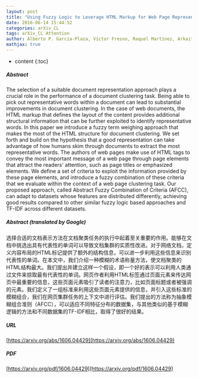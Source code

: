 ```yaml
---
layout: post
title: "Using Fuzzy Logic to Leverage HTML Markup for Web Page Representation"
date: 2016-06-14 15:44:52
categories: arXiv_CL
tags: arXiv_CL Attention
author: Alberto P. García-Plaza, Víctor Fresno, Raquel Martínez, Arkaitz Zubiaga
mathjax: true
---
```


* content
{:toc}

##### Abstract
The selection of a suitable document representation approach plays a crucial role in the performance of a document clustering task. Being able to pick out representative words within a document can lead to substantial improvements in document clustering. In the case of web documents, the HTML markup that defines the layout of the content provides additional structural information that can be further exploited to identify representative words. In this paper we introduce a fuzzy term weighing approach that makes the most of the HTML structure for document clustering. We set forth and build on the hypothesis that a good representation can take advantage of how humans skim through documents to extract the most representative words. The authors of web pages make use of HTML tags to convey the most important message of a web page through page elements that attract the readers' attention, such as page titles or emphasized elements. We define a set of criteria to exploit the information provided by these page elements, and introduce a fuzzy combination of these criteria that we evaluate within the context of a web page clustering task. Our proposed approach, called Abstract Fuzzy Combination of Criteria (AFCC), can adapt to datasets whose features are distributed differently, achieving good results compared to other similar fuzzy logic based approaches and TF-IDF across different datasets.

##### Abstract (translated by Google)
选择合适的文档表示方法在文档聚类任务的执行中起着至关重要的作用。能够在文档中挑选出具有代表性的单词可以导致文档集群的实质性改进。对于网络文档，定义内容布局的HTML标记提供了额外的结构信息，可以进一步利用这些信息来识别代表性的单词。在本文中，我们介绍一种模糊的术语称量方法，使文档聚类的HTML结构最大。我们提出并建立这样一个假设，即一个好的表示可以利用人类通过文件来掠取最有代表性的单词。网页作者利用HTML标签通过页面元素来传达网页中最重要的信息，这些页面元素吸引了读者的注意力，比如页面标题或者被强调的元素。我们定义了一组标准来利用这些页面元素提供的信息，并引入这些标准的模糊组合，我们在网页集群任务的上下文中进行评估。我们提出的方法称为抽象模糊组合准则（AFCC），可以适应不同特征分布的数据集，与其他类似的基于模糊逻辑的方法和不同数据集的TF-IDF相比，取得了很好的结果。

##### URL
[https://arxiv.org/abs/1606.04429](https://arxiv.org/abs/1606.04429)

##### PDF
[https://arxiv.org/pdf/1606.04429](https://arxiv.org/pdf/1606.04429)

